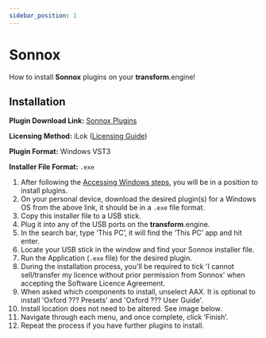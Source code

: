```yaml
---
sidebar_position: 1
---
```


# Sonnox

How to install **Sonnox** plugins on your **transform**.engine!

## Installation

**Plugin Download Link:** [Sonnox Plugins](https://www.sonnox.com/installers)

**Licensing Method:** iLok ([Licensing Guide](../ilok))

**Plugin Format:** Windows VST3

**Installer File Format:** `.exe`

1. After following the [Accessing Windows steps](../installation#accessing-windows-to-install-plugins), you will be in a position to install plugins.
2. On your personal device, download the desired plugin(s) for a Windows OS from the above link, it should be in a `.exe` file format.
3. Copy this installer file to a USB stick.
4. Plug it into any of the USB ports on the **transform**.engine.
5. In the search bar, type ‘This PC’, it will find the ‘This PC’ app and hit enter.
6. Locate your USB stick in the window and find your Sonnox installer file.
7. Run the Application (`.exe` file) for the desired plugin.
8. During the installation process, you'll be required to tick 'I cannot sell/transfer my licence without prior permission from Sonnox' when accepting the Software Licence Agreement.
9. When asked which components to install, unselect AAX. It is optional to install 'Oxford ??? Presets' and 'Oxford ??? User Guide'.
10. Install location does not need to be altered. See image below.
11. Navigate through each menu, and once complete, click ‘Finish’.
12. Repeat the process if you have further plugins to install.
